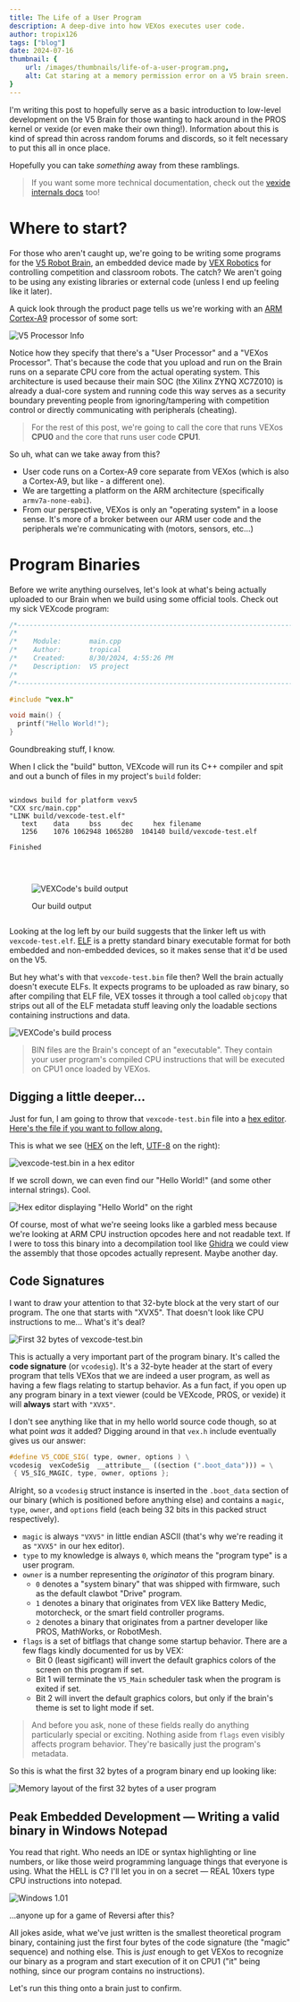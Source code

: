 ```yaml
---
title: The Life of a User Program
description: A deep-dive into how VEXos executes user code. 
author: tropix126
tags: ["blog"]
date: 2024-07-16
thumbnail: {
    url: /images/thumbnails/life-of-a-user-program.png,
    alt: Cat staring at a memory permission error on a V5 brain sreen.
}
---
```


I'm writing this post to hopefully serve as a basic introduction to low-level development on the V5 Brain for those wanting to hack around in the PROS kernel or vexide (or even make their own thing!). Information about this is kind of spread thin across random forums and discords, so it felt necessary to put this all in once place.

Hopefully you can take *something* away from these ramblings.

> If you want some more technical documentation, check out the [vexide internals docs](https://internals.vexide.dev/) too!

# Where to start?

For those who aren't caught up, we're going to be writing some programs for the [V5 Robot Brain](https://www.vexrobotics.com/276-4810.html), an embedded device made by [VEX Robotics](https://www.vexrobotics.com/) for controlling competition and classroom robots. The catch? We aren't going to be using any existing libraries or external code (unless I end up feeling like it later).

A quick look through the product page tells us we're working with an [ARM Cortex-A9](https://en.wikipedia.org/wiki/ARM_Cortex-A9) processor of some sort:

![V5 Processor Info](https://i.imgur.com/leJB5y1.png)

Notice how they specify that there's a "User Processor" and a "VEXos Processor". That's because the code that you upload and run on the Brain runs on a separate CPU core from the actual operating system. This architecture is used because their main SOC (the Xilinx ZYNQ XC7Z010) is already a dual-core system and running code this way serves as a security boundary preventing people from ignoring/tampering with competition control or directly communicating with peripherals (cheating).

> For the rest of this post, we're going to call the core that runs VEXos **CPU0** and the core that runs user code **CPU1**.

So uh, what can we take away from this?
- User code runs on a Cortex-A9 core separate from VEXos (which is also a Cortex-A9, but like - a different one).
- We are targetting a platform on the ARM architecture (specifically `armv7a-none-eabi`).
- From our perspective, VEXos is only an "operating system" in a loose sense. It's more of a broker between our ARM user code and the peripherals we're communicating with (motors, sensors, etc...)

# Program Binaries

Before we write anything ourselves, let's look at what's being actually uploaded to our Brain when we build using some official tools. Check out my sick VEXcode program:

```cpp
/*----------------------------------------------------------------------------*/
/*                                                                            */
/*    Module:       main.cpp                                                  */
/*    Author:       tropical                                                  */
/*    Created:      8/30/2024, 4:55:26 PM                                     */
/*    Description:  V5 project                                                */
/*                                                                            */
/*----------------------------------------------------------------------------*/

#include "vex.h"

void main() {
  printf("Hello World!");
}
```

Goundbreaking stuff, I know.

When I click the "build" button, VEXcode will run its C++ compiler and spit and out a bunch of files in my project's `build` folder:

<div style="display: flex; align-items: center; gap: 16px; flex-wrap: wrap;">
<div style="flex: 1 1 auto; overflow: hidden;">

```ansi
windows build for platform vexv5
"CXX src/main.cpp"
"LINK build/vexcode-test.elf"
   text    data     bss     dec     hex filename
   1256    1076 1062948 1065280  104140 build/vexcode-test.elf

Finished
```
</div>

<figure>

![VEXCode's build output](/blog/vexcode-build-output.png)

<figcaption>Our build output</figcaption>

</figure>
</div>

Looking at the log left by our build suggests that the linker left us with `vexcode-test.elf`. [ELF](https://en.wikipedia.org/wiki/Executable_and_Linkable_Format) is a pretty standard binary executable format for both embedded and non-embedded devices, so it makes sense that it'd be used on the V5.

But hey what's with that `vexcode-test.bin` file then? Well the brain actually doesn't execute ELFs. It expects programs to be uploaded as raw binary, so after compiling that ELF file, VEX tosses it through a tool called `objcopy` that strips out all of the ELF metadata stuff leaving only the loadable sections containing instructions and data.

![VEXCode's build process](/blog/vexcode-build-process.png)

> BIN files are the Brain's concept of an "executable". They contain your user program's compiled CPU instructions that will be executed on CPU1 once loaded by VEXos.

## Digging a little deeper...

Just for fun, I am going to throw that `vexcode-test.bin` file into a [hex editor](https://hexed.it/). [Here's the file if you want to follow along.](/blog/vexcode-test.bin)

This is what we see ([HEX](https://en.wikipedia.org/wiki/Hexadecimal) on the left, [UTF-8](https://en.wikipedia.org/wiki/UTF-8) on the right):

![vexcode-test.bin in a hex editor](/blog/hex-editor-binary.png)

If we scroll down, we can even find our "Hello World!" (and some other internal strings). Cool.

![Hex editor displaying "Hello World" on the right](/blog/hex-editor-strings.png)

Of course, most of what we're seeing looks like a garbled mess because we're looking at ARM CPU instruction opcodes here and not readable text. If I were to toss this binary into a decompilation tool like [Ghidra](https://ghidra-sre.org/) we could view the assembly that those opcodes actually represent. Maybe another day.

## Code Signatures

I want to draw your attention to that 32-byte block at the very start of our program. The one that starts with "XVX5". That doesn't look like CPU instructions to me... What's it's deal?

![First 32 bytes of vexcode-test.bin](/blog/hex-editor-code-signature.png)

This is actually a very important part of the program binary. It's called the **code signature** (or `vcodesig`). It's a 32-byte header at the start of every program that tells VEXos that we are indeed a user program, as well as having a few flags relating to startup behavior. As a fun fact, if you open up any program binary in a text viewer (could be VEXcode, PROS, or vexide) it will **always** start with `"XVX5"`.

I don't see anything like that in my hello world source code though, so at what point *was* it added? Digging around in that `vex.h` include eventually gives us our answer:
```cpp
#define V5_CODE_SIG( type, owner, options ) \
vcodesig  vexCodeSig  __attribute__ ((section (".boot_data"))) = \
 { V5_SIG_MAGIC, type, owner, options };
```

Alright, so a `vcodesig` struct instance is inserted in the `.boot_data` section of our binary (which is positioned before anything else) and contains a `magic`, `type`, `owner`, and `options` field (each being 32 bits in this packed struct respectively).

- `magic` is always `"VXV5"` in little endian ASCII (that's why we're reading it as `"XVX5"` in our hex editor).
- `type` to my knowledge is always `0`, which means the "program type" is a user program.
- `owner` is a number representing the *originator* of this program binary.
  - `0` denotes a "system binary" that was shipped with firmware, such as the default clawbot "Drive" program.
  - `1` denotes a binary that originates from VEX like Battery Medic, motorcheck, or the smart field controller programs.
  - `2` denotes a binary that originates from a partner developer like PROS, MathWorks, or RobotMesh.
- `flags` is a set of bitflags that change some startup behavior. There are a few flags kindly documented for us by VEX:
  - Bit 0 (least sigificant) will invert the default graphics colors of the screen on this program if set.
  - Bit 1 will terminate the `V5_Main` scheduler task when the program is exited if set.
  - Bit 2 will invert the default graphics colors, but only if the brain's theme is set to light mode if set.

> And before you ask, none of these fields really do anything particularly special or exciting. Nothing aside from `flags` even visibly affects program behavior. They're basically just the program's metadata.

So this is what the first 32 bytes of a program binary end up looking like:

![Memory layout of the first 32 bytes of a user program](/blog/boot-data-layout.png)

## Peak Embedded Development — Writing a valid binary in Windows Notepad

You read that right. Who needs an IDE or syntax highlighting or line numbers, or like those weird programming language things that everyone is using. What the HELL is C? I'll let you in on a secret — REAL 10xers type CPU instructions into notepad.

![Windows 1.01](https://i.imgur.com/jmtScOd.png)

...anyone up for a game of Reversi after this?

All jokes aside, what we've just written is the smallest theoretical program binary, containing just the first four bytes of the code signature (the "magic" sequence) and nothing else. This is *just* enough to get VEXos to recognize our binary as a program and start execution of it on CPU1 ("it" being nothing, since our program contains no instructions).

Let's run this thing onto a brain just to confirm.